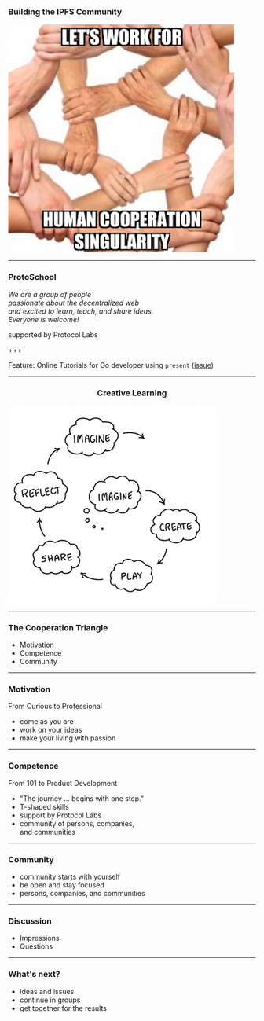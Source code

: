 ### Building the IPFS Community

![human_cooperation_singularity](assets/image/work-for-hcs.png)

---

### ProtoSchool

_We are a group of people <br>passionate about the decentralized web <br>and excited to learn, teach, and share ideas. 
<br>Everyone is welcome!_

supported by Protocol Labs

+++

Feature: Online Tutorials for Go developer using ```present``` ([issue](https://github.com/ProtoSchool/protoschool.github.io/issues/172))

---

<h3 align="center"> Creative Learning </h3>

![creative learning](assets/image/learningCreativeLearning.png)

---

### The Cooperation Triangle

- Motivation
- Competence
- Community

---

### Motivation

From Curious to Professional

- come as you are
- work on your ideas
- make your living with passion

---

### Competence

From 101 to Product Development

- "The journey ... begins with one step."
- T-shaped skills
- support by Protocol Labs
- community of persons, companies,<br>and communities

---

### Community

- community starts with yourself
- be open and stay focused
- persons, companies, and communities

---

### Discussion

- Impressions
- Questions

---

### What's next?

- ideas and issues
- continue in groups
- get together for the results

